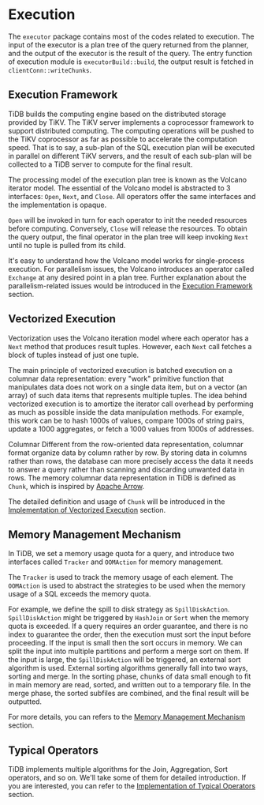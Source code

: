 # Execution

The `executor` package contains most of the codes related to execution. The input of the executor is a plan tree of the query returned from the planner, and the output of the executor is the result of the query. The entry function of execution module is `executorBuild::build`, the output result is fetched in `clientConn::writeChunks`.

## Execution Framework

TiDB builds the computing engine based on the distributed storage provided by TiKV. The TiKV server implements a coprocessor framework to support distributed computing. The computing operations will be pushed to the TiKV coprocessor as far as possible to accelerate the computation speed. That is to say, a sub-plan of the SQL execution plan will be executed in parallel on different TiKV servers, and the result of each sub-plan will be collected to a TiDB server to compute for the final result.

The processing model of the execution plan tree is known as the Volcano iterator model. The essential of the Volcano model is abstracted to 3 interfaces: `Open`, `Next`, and `Close`. All operators offer the same interfaces and the implementation is opaque.

`Open` will be invoked in turn for each operator to init the needed resources before computing. Conversely, `Close` will release the resources. To obtain the query output, the final operator in the plan tree will keep invoking `Next` until no tuple is pulled from its child.

It's easy to understand how the Volcano model works for single-process execution. For parallelism issues, the Volcano introduces an operator called `Exchange` at any desired point in a plan tree. Further explanation about the parallelism-related issues would be introduced in the [Execution Framework](execution-framework.md) section.

## Vectorized Execution

Vectorization uses the Volcano iteration model where each operator has a `Next` method that produces result tuples. However, each `Next` call fetches a block of tuples instead of just one tuple.

The main principle of vectorized execution is batched execution on a columnar data representation: every "work" primitive function that manipulates data does not work on a single data item, but on a vector (an array) of such data items that represents multiple tuples. The idea behind vectorized execution is to amortize the iterator call overhead by performing as much as possible inside the data manipulation methods. For example, this work can be to hash 1000s of values, compare 1000s of string pairs, update a 1000 aggregates, or fetch a 1000 values from 1000s of addresses.

Columnar Different from the row-oriented data representation, columnar format organize data by column rather by row. By storing data in columns rather than rows, the database can more precisely access the data it needs to answer a query rather than scanning and discarding unwanted data in rows. The memory columnar data representation in TiDB is defined as `Chunk`, which is inspired by [Apache Arrow](https://arrow.apache.org/).

The detailed definition and usage of `Chunk` will be introduced in the [Implementation of Vectorized Execution](implementation-of-vectorized-execution.md) section.

## Memory Management Mechanism

In TiDB, we set a memory usage quota for a query, and introduce two interfaces called `Tracker` and `OOMAction` for memory management.

The `Tracker` is used to track the memory usage of each element. The `OOMAction` is used to abstract the strategies to be used when the memory usage of a SQL exceeds the memory quota.

For example, we define the spill to disk strategy as `SpillDiskAction`. `SpillDiskAction` might be triggered by `HashJoin` or `Sort` when the memory quota is exceeded. If a query requires an order guarantee, and there is no index to guarantee the order, then the execution must sort the input before proceeding. If the input is small then the sort occurs in memory. We can split the input into multiple partitions and perform a merge sort on them. If the input is large, the `SpillDiskAction` will be triggered, an external sort algorithm is used. External sorting algorithms generally fall into two ways, sorting and merge. In the sorting phase, chunks of data small enough to fit in main memory are read, sorted, and written out to a temporary file. In the merge phase, the sorted subfiles are combined, and the final result will be outputted.

For more details, you can refers to the [Memory Management Mechanism](memory-management-mechanism.md) section.

## Typical Operators

TiDB implements multiple algorithms for the Join, Aggregation, Sort operators, and so on. We'll take some of them for detailed introduction. If you are interested, you can refer to the [Implementation of Typical Operators](implementation-of-typical-operators.md) section.
